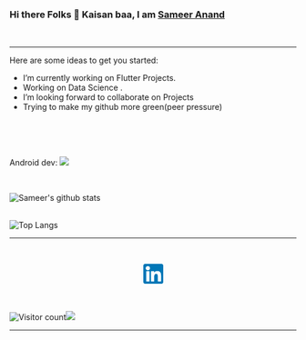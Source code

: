 ### Hi there Folks 👋 Kaisan baa, I am [Sameer Anand](https://www.linkedin.com/in/sameeranand12/) 
<br/>
<hr>

  

Here are some ideas to get you started:

-  I’m currently working on Flutter Projects.
-  Working on Data Science .
-  I’m looking forward to collaborate on Projects
-  Trying to make my github more green(peer pressure) 
   


<br/>
<br/>


<br/>

 
    
    
<!--- Data Science:
    <a href="" alt="GitHub"><img width="100px" src="https://matplotlib.org/3.2.1/_static/logo2_compressed.svg"></a>
    <a href="" alt="GitHub"><img width="100px" src="https://upload.wikimedia.org/wikipedia/commons/thumb/e/ed/Pandas_logo.svg/1200px-Pandas_logo.svg.png"></a>
    <a href="" alt="GitHub"><img width="100px" src="https://upload.wikimedia.org/wikipedia/commons/thumb/1/1a/NumPy_logo.svg/775px-NumPy_logo.svg.png"></a>-->
   
  Android dev:
    <a href="" alt="GitHub"><img width="100px" src="https://upload.wikimedia.org/wikipedia/commons/1/17/Google-flutter-logo.png"></a> 
    
   
  </p>
  <br/>


 

![Sameer's github stats](https://github-readme-stats.vercel.app/api?username=sameeranand12&show_icons=true&theme=radical)
<br/>
<br/>
 
![Top Langs](https://github-readme-stats.vercel.app/api/top-langs/?username=sameeranand12)
<br>
<hr>
<br>
<p align="center">
    <a href="https://arunodaykumar.me" alt="Portfolio"> </a>
    <a href="www.linkedin.com/in/sameeranand12
/ " alt="Linkedin"><img width="35px" src="images/ld.png"></a>
     
    
</p>
  
<br/>

![Visitor count](https://visitor-badge.laobi.icu/badge?page_id=sameeranand12.sameeranand12)<img src="https://media.giphy.com/media/dxn6fRlTIShoeBr69N/giphy.gif" width="30">

<hr>

